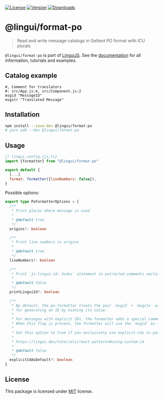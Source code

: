 [![License][badge-license]][license]
[![Version][badge-version]][package]
[![Downloads][badge-downloads]][package]

# @lingui/format-po

> Read and write message catalogs in Gettext PO format with ICU plurals

`@lingui/format-po` is part of [LinguiJS][linguijs]. See the
[documentation][documentation] for all information, tutorials and examples.

## Catalog example

```po
#, Comment for translators
#: src/App.js:4, src/Component.js:2
msgid "MessageID"
msgstr "Translated Message"
```

## Installation

```sh
npm install --save-dev @lingui/format-po
# yarn add --dev @lingui/format-po
```

## Usage

```js
// lingui.config.{js,ts}
import {formatter} from "@lingui/format-po"

export default {
  [...]
  format: formatter({lineNumbers: false}),
}
```

Possible options:

```ts
export type PoFormatterOptions = {
  /**
   * Print places where message is used
   *
   * @default true
   */
  origins?: boolean

  /**
   * Print line numbers in origins
   *
   * @default true
   */
  lineNumbers?: boolean
  
  /**
   * Print `js-lingui-id: Xs4as` statement in extracted comments section
   *
   * @default false
   */
  printLinguiId?: boolean
  
  /**
   * By default, the po-formatter treats the pair `msgid` + `msgctx` as the source
   * for generating an ID by hashing its value.
   *
   * For messages with explicit IDs, the formatter adds a special comment `js-lingui-explicit-id` as a flag.
   * When this flag is present, the formatter will use the `msgid` as-is without any additional processing.
   *
   * Set this option to true if you exclusively use explicit-ids in your project.
   *
   * https://lingui.dev/tutorials/react-patterns#using-custom-id
   *
   * @default false
   */
  explicitIdAsDefault?: boolean
}
```

## License

This package is licensed under [MIT][license] license.

[license]: https://github.com/lingui/js-lingui/blob/main/LICENSE
[linguijs]: https://github.com/lingui/js-lingui
[documentation]: https://lingui.dev
[package]: https://www.npmjs.com/package/@lingui/format-po
[badge-downloads]: https://img.shields.io/npm/dw/@lingui/format-po.svg
[badge-version]: https://img.shields.io/npm/v/@lingui/format-po.svg
[badge-license]: https://img.shields.io/npm/l/@lingui/format-po.svg
